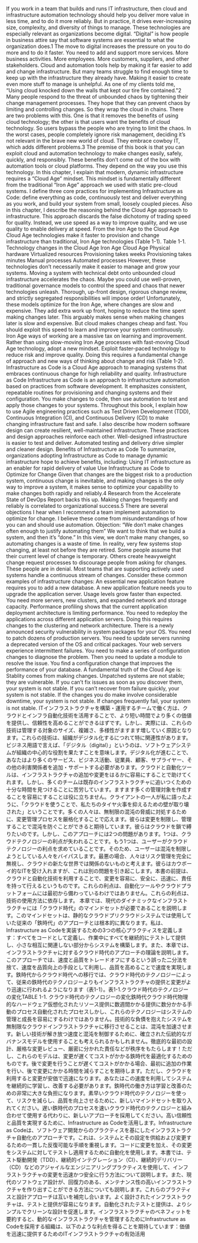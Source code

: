 If you work in a team that builds and runs IT infrastructure, then cloud and infrastructure automation technology should help you deliver more value in less time, and to do it more reliably. But in practice, it drives ever-increasing size, complexity, and diversity of things to manage. These technologies are especially relevant as organizations become digital. “Digital” is how people in business attire say that software systems are essential to what the organization does.1 The move to digital increases the pressure on you to do more and to do it faster. You need to add and support more services. More business activities. More employees. More customers, suppliers, and other stakeholders. Cloud and automation tools help by making it far easier to add and change infrastructure. But many teams struggle to find enough time to keep up with the infrastructure they already have. Making it easier to create even more stuff to manage is unhelpful. As one of my clients told me, “Using cloud knocked down the walls that kept our tire fire contained."2 Many people respond to the threat of unbounded chaos by tightening their change management processes. They hope that they can prevent chaos by limiting and controlling changes. So they wrap the cloud in chains. There are two problems with this. One is that it removes the benefits of using cloud technology; the other is that users want the benefits of cloud technology. So users bypass the people who are trying to limit the chaos. In the worst cases, people completely ignore risk management, deciding it’s not relevant in the brave new world of cloud. They embrace cowboy IT, which adds different problems.3 The premise of this book is that you can exploit cloud and automation technology to make changes easily, safely, quickly, and responsibly. These benefits don’t come out of the box with automation tools or cloud platforms. They depend on the way you use this technology.
In this chapter, I explain that modern, dynamic infrastructure requires a “Cloud Age” mindset. This mindset is fundamentally different from the traditional “Iron Age” approach we used with static pre-cloud systems. I define three core practices for implementing Infrastructure as Code: define everything as code, continuously test and deliver everything as you work, and build your system from small, loosely coupled pieces. Also in this chapter, I describe the reasoning behind the Cloud Age approach to infrastructure. This approach discards the false dichotomy of trading speed for quality. Instead, we use speed as a way to improve quality, and we use quality to enable delivery at speed. From the Iron Age to the Cloud Age Cloud Age technologies make it faster to provision and change infrastructure than traditional, Iron Age technologies (Table 1-1). Table 1-1. Technology changes in the Cloud Age Iron Age Cloud Age Physical hardware Virtualized resources Provisioning takes weeks Provisioning takes minutes Manual processes Automated processes However, these technologies don’t necessarily make it easier to manage and grow your systems. Moving a system with technical debt onto unbounded cloud infrastructure accelerates the chaos. Maybe you could use well-proven, traditional governance models to control the speed and chaos that newer technologies unleash. Thorough, up-front design, rigorous change review, and strictly segregated responsibilities will impose order! Unfortunately, these models optimize for the Iron Age, where changes are slow and expensive. They add extra work up front, hoping to reduce the time spent making changes later. This arguably makes sense when making changes later is slow and expensive. But cloud makes changes cheap and fast. You should exploit this speed to learn and improve your system continuously. Iron Age ways of working are a massive tax on learning and improvement. Rather than using slow-moving Iron Age processes with fast-moving Cloud Age technology, adopt a new mindset. Exploit faster-paced technology to reduce risk and improve quality. Doing this requires a fundamental change of approach and new ways of thinking about change and risk (Table 1-2).
Infrastructure as Code is a Cloud Age approach to managing systems that embraces continuous change for high reliability and quality. Infrastructure as Code Infrastructure as Code is an approach to infrastructure automation based on practices from software development. It emphasizes consistent, repeatable routines for provisioning and changing systems and their configuration. You make changes to code, then use automation to test and apply those changes to your systems. Throughout this book, I explain how to use Agile engineering practices such as Test Driven Development (TDD), Continuous Integration (CI), and Continuous Delivery (CD) to make changing infrastructure fast and safe. I also describe how modern software design can create resilient, well-maintained infrastructure. These practices and design approaches reinforce each other. Well-designed infrastructure is easier to test and deliver. Automated testing and delivery drive simpler and cleaner design. Benefits of Infrastructure as Code To summarize, organizations adopting Infrastructure as Code to manage dynamic infrastructure hope to achieve benefits, including: Using IT infrastructure as an enabler for rapid delivery of value
Use Infrastructure as Code to Optimize for Change Given that changes are the biggest risk to a production system, continuous change is inevitable, and making changes is the only way to improve a system, it makes sense to optimize your capability to make changes both rapidly and reliably.4 Research from the Accelerate State of DevOps Report backs this up. Making changes frequently and reliably is correlated to organizational success.5 There are several objections I hear when I recommend a team implement automation to optimize for change. I believe these come from misunderstandings of how you can and should use automation. Objection: “We don’t make changes often enough to justify automating them” We want to think that we build a system, and then it’s “done.” In this view, we don’t make many changes, so automating changes is a waste of time. In reality, very few systems stop changing, at least not before they are retired. Some people assume that their current level of change is temporary. Others create heavyweight change request processes to discourage people from asking for changes. These people are in denial. Most teams that are supporting actively used systems handle a continuous stream of changes. Consider these common examples of infrastructure changes: An essential new application feature requires you to add a new database. A new application feature needs you to upgrade the application server.
Usage levels grow faster than expected. You need more servers, new clusters, and expanded network and storage capacity. Performance profiling shows that the current application deployment architecture is limiting performance. You need to redeploy the applications across different application servers. Doing this requires changes to the clustering and network architecture. There is a newly announced security vulnerability in system packages for your OS. You need to patch dozens of production servers. You need to update servers running a deprecated version of the OS and critical packages. Your web servers experience intermittent failures. You need to make a series of configuration changes to diagnose the problem. Then you need to update a module to resolve the issue. You find a configuration change that improves the performance of your database. A fundamental truth of the Cloud Age is: Stablity comes from making changes. Unpatched systems are not stable; they are vulnerable. If you can’t fix issues as soon as you discover them, your system is not stable. If you can’t recover from failure quickly, your system is not stable. If the changes you do make involve considerable downtime, your system is not stable. If changes frequently fail, your system is not stable.
ITインフラストラクチャを構築・運用するチームで働く方は、クラウドとインフラ自動化技術を活用することで、より短い時間でより多くの価値を提供し、信頼性を高めることができるはずです。しかし、実際には、これらの技術は管理する対象のサイズ、複雑さ、多様性がますます増していく原因となります。これらの技術は、組織がデジタル化するにつれて特に関連性があります。ビジネス用語で言えば、「デジタル（digital）」というのは、ソフトウェアシステムが組織の中心的な役割を果たすことを意味します。デジタル化が進むことで、あなたはより多くのサービス、ビジネス活動、従業員、顧客、サプライヤー、その他の利害関係者を追加・サポートする必要があります。クラウドと自動化ツールは、インフラストラクチャの追加や変更をはるかに容易にすることで助けてくれます。しかし、多くのチームは既存のインフラストラクチャに追いつくための十分な時間を見つけることに苦労しています。ますます多くの管理対象を作成することを容易にすることは役に立ちません。クライアントの一人が私に語ったように、「クラウドを使うことで、私たちのタイヤ火事を抑えるための壁が取り壊された」ということです。多くの人々は、無制限の混沌の脅威に対処するために、変更管理プロセスを厳格化することで応えます。彼らは変更を制限し、管理することで混沌を防ぐことができると期待しています。彼らはクラウドを鎖で縛りたいのです。しかし、このアプローチには2つの問題があります。1つは、クラウドテクノロジーの利点が失われることです。もう1つは、ユーザーがクラウドテクノロジーの利点を求めていることです。そのため、ユーザーは混沌を制限しようとしている人々をバイパスします。最悪の場合、人々はリスク管理を完全に無視し、クラウドの新たな世界では関係のないものと考えます。彼らはカウボーイ的なITを受け入れますが、これは別の問題を引き起こします。本書の前提は、クラウドと自動化技術を利用することで、変更を容易に、安全に、迅速に、責任を持って行えるというものです。これらの利点は、自動化ツールやクラウドプラットフォームには最初から備わっているわけではありません。これらの利点は、技術の使用方法に依存します。
本章では、現代のダイナミックなインフラストラクチャには「クラウド時代」のマインドセットが必要であることを説明します。このマインドセットは、静的なクラウドプリクラウドシステムでは使用していた従来の「鉄時代」のアプローチとは根本的に異なります。私は、Infrastructure as Codeを実装するための3つの核心プラクティスを定義します：すべてをコードとして定義し、作業中にすべてを継続的にテストして提供し、小さな相互に関連しない部分からシステムを構築します。また、本章では、インフラストラクチャに対するクラウド時代のアプローチの理論を説明します。このアプローチでは、速度と品質をトレードオフにするという誤った二分法を捨て、速度を品質向上の手段として利用し、品質を高めることで速度を実現します。鉄時代からクラウド時代への移行では、クラウド時代のテクノロジーによって、従来の鉄時代のテクノロジーよりもインフラストラクチャの提供と変更がより迅速に行われるようになります（表1-1）。表1-1.クラウド時代のテクノロジーの変化TABLE 1-1. クラウド時代のテクノロジーの変化鉄時代クラウド時代物理的なハードウェア仮想化されたリソース提供に数週間かかる提供に数分かかる手動のプロセス自動化されたプロセスしかし、これらのテクノロジーはシステムの管理と成長を容易にするわけではありません。技術的な負債を抱えたシステムを無制限なクラウドインフラストラクチャに移行させることは、混沌を加速させます。新しい技術が解き放つ速度と混沌を制御するために、確立された伝統的なガバナンスモデルを使用することも考えられるかもしれません。徹底的な最初の設計、厳格な変更レビュー、厳密に分かれた責任などが秩序をもたらします！ただし、これらのモデルは、変更が遅くてコストがかかる鉄時代を最適化するためのものです。後で変更を行うことが遅くてコストがかかる場合、最初に追加の作業を行い、後で変更にかかる時間を減らすことを期待します。ただし、クラウドを利用すると変更が安価で迅速になります。あなたはこの速度を利用してシステムを継続的に学習し、改善する必要があります。鉄時代の働き方は学習と改善のための非常に大きな負担になります。素早いクラウド時代のテクノロジーを使って、リスクを減らし、品質を向上させるために、新しいマインドセットを取り入れてください。遅い鉄時代のプロセスを速いクラウド時代のテクノロジーと組み合わせて使用する代わりに、新しいアプローチを採用してください。高い信頼性と品質を実現するために、Infrastructure as Codeを活用します。Infrastructure as Codeは、ソフトウェア開発からのプラクティスを基にしたインフラストラクチャ自動化のアプローチです。これは、システムとその設定を供給および変更するための一貫した反復可能な手順を重視します。コードに変更を加え、その変更をシステムに対してテストし適用するために自動化を使用します。本書では、テスト駆動開発（TDD）、継続的インテグレーション（CI）、継続的デリバリー（CD）などのアジャイルなエンジニアリングプラクティスを使用して、インフラストラクチャの変更を迅速かつ安全に行う方法について説明します。また、現代のソフトウェア設計が、回復力のある、メンテナンス性の高いインフラストラクチャを作り出すことができる方法についても説明します。これらのプラクティスと設計アプローチは互いを補完し合います。よく設計されたインフラストラクチャは、テストと提供が容易になります。自動化されたテストと提供は、よりシンプルでクリーンな設計を促進します。インフラストラクチャのベネフィットを要約すると、動的なインフラストラクチャを管理するためにInfrastructure as Codeを採用する組織は、以下のような利点を得ることを期待しています：価値を迅速に提供するためのITインフラストラクチャの有効活用